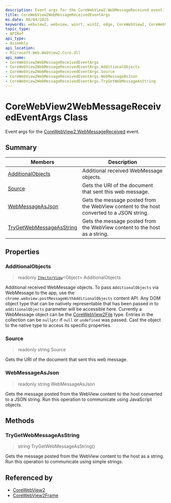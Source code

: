 ```yaml
---
description: Event args for the CoreWebView2.WebMessageReceived event.
title: CoreWebView2WebMessageReceivedEventArgs
ms.date: 08/04/2025
keywords: webview2, webview, winrt, win32, edge, CoreWebView2, CoreWebView2Controller, browser control, edge html, CoreWebView2WebMessageReceivedEventArgs
topic_type:
- APIRef
api_type:
- Assembly
api_location:
- Microsoft.Web.WebView2.Core.dll
api_name:
- CoreWebView2WebMessageReceivedEventArgs
- CoreWebView2WebMessageReceivedEventArgs.AdditionalObjects
- CoreWebView2WebMessageReceivedEventArgs.Source
- CoreWebView2WebMessageReceivedEventArgs.WebMessageAsJson
- CoreWebView2WebMessageReceivedEventArgs.TryGetWebMessageAsString
---
```


# CoreWebView2WebMessageReceivedEventArgs Class



Event args for the [CoreWebView2.WebMessageReceived](corewebview2.md#webmessagereceived) event.

## Summary

Members|Description
--|--
[AdditionalObjects](#additionalobjects) | Additional received WebMessage objects.
[Source](#source) | Gets the URI of the document that sent this web message.
[WebMessageAsJson](#webmessageasjson) | Gets the message posted from the WebView content to the host converted to a JSON string.
[TryGetWebMessageAsString](#trygetwebmessageasstring) | Gets the message posted from the WebView content to the host as a string.

## Properties

### AdditionalObjects

> readonly  [`IVectorView`](/uwp/api/Windows.Foundation.Collections.IVectorView-1)&lt;Object&gt; AdditionalObjects

Additional received WebMessage objects.
To pass `AdditionalObjects` via WebMessage to the app, use the `chrome.webview.postMessageWithAdditionalObjects` content API. Any DOM object type that can be natively representable that has been passed in to `additionalObjects` parameter will be accessible here. Currently a WebMessage object can be the [CoreWebView2File](corewebview2file.md) type.
Entries in the collection can be `nullptr` if `null` or `undefined` was passed. Cast the object to the native type to access its specific properties.

### Source

> readonly  string Source

Gets the URI of the document that sent this web message.

### WebMessageAsJson

> readonly  string WebMessageAsJson

Gets the message posted from the WebView content to the host converted to a JSON string.
Run this operation to communicate using JavaScript objects.



## Methods

### TryGetWebMessageAsString

> string TryGetWebMessageAsString()

Gets the message posted from the WebView content to the host as a string.
Run this operation to communicate using simple strings.






## Referenced by

- [CoreWebView2](corewebview2.md)
- [CoreWebView2Frame](corewebview2frame.md)
